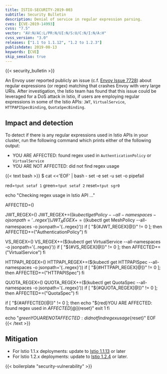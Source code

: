 ```yaml
---
title: ISTIO-SECURITY-2019-003
subtitle: Security Bulletin
description: Denial of service in regular expression parsing.
cves: [CVE-2019-14993]
cvss: "7.5"
vector: "AV:N/AC:L/PR:N/UI:N/S:U/C:N/I:N/A:H"
cvss_version: "3.0"
releases: ["1.1 to 1.1.12", "1.2 to 1.2.3"]
publishdate: 2019-08-13
keywords: [CVE]
skip_seealso: true
---
```


{{< security_bulletin >}}

An Envoy user reported publicly an issue (c.f. [Envoy Issue 7728](https://github.com/envoyproxy/envoy/issues/7728)) about regular expressions (or regex) matching
that crashes Envoy with very large URIs. After investigation, the Istio team has found that this issue could be leveraged for a DoS attack in Istio, if users are employing regular expressions in some of the Istio APIs: `JWT`, `VirtualService`, `HTTPAPISpecBinding`, `QuotaSpecBinding`.

## Impact and detection

To detect if there is any regular expressions used in Istio APIs in your cluster, run the following command which prints either of the following output:

* YOU ARE AFFECTED: found regex used in `AuthenticationPolicy` or `VirtualService`
* YOU ARE NOT AFFECTED: did not find regex usage

{{< text bash >}}
$ cat <<'EOF' | bash -
set -e
set -u
set -o pipefail

red=`tput setaf 1`
green=`tput setaf 2`
reset=`tput sgr0`

echo "Checking regex usage in Istio API ..."

AFFECTED=()

JWT_REGEX=()
JWT_REGEX+=($(kubectl get Policy --all-namespaces -o jsonpath='{..regex}'))
JWT_REGEX+=($(kubectl get MeshPolicy --all-namespaces -o jsonpath='{..regex}'))
if [ "${#JWT_REGEX[@]}" != 0 ]; then
  AFFECTED+=("AuthenticationPolicy")
fi

VS_REGEX=()
VS_REGEX+=($(kubectl get VirtualService --all-namespaces -o jsonpath='{..regex}'))
if [ "${#VS_REGEX[@]}" != 0 ]; then
  AFFECTED+=("VirtualService")
fi

HTTPAPI_REGEX=()
HTTPAPI_REGEX+=($(kubectl get HTTPAPISpec --all-namespaces -o jsonpath='{..regex}'))
if [ "${#HTTPAPI_REGEX[@]}" != 0 ]; then
  AFFECTED+=("HTTPAPISpec")
fi

QUOTA_REGEX=()
QUOTA_REGEX+=($(kubectl get QuotaSpec --all-namespaces -o jsonpath='{..regex}'))
if [ "${#QUOTA_REGEX[@]}" != 0 ]; then
  AFFECTED+=("QuotaSpec")
fi

if [ "${#AFFECTED[@]}" != 0 ]; then
  echo "${red}YOU ARE AFFECTED: found regex used in ${AFFECTED[@]}${reset}"
  exit 1
fi

echo "${green}YOU ARE NOT AFFECTED: did not find regex usage${reset}"
EOF
{{< /text >}}

## Mitigation

* For Istio 1.1.x deployments: update to [Istio 1.1.13](/pt-br/news/releases/1.1.x/announcing-1.1.13) or later
* For Istio 1.2.x deployments: update to [Istio 1.2.4](/pt-br/news/releases/1.2.x/announcing-1.2.4) or later.

{{< boilerplate "security-vulnerability" >}}
